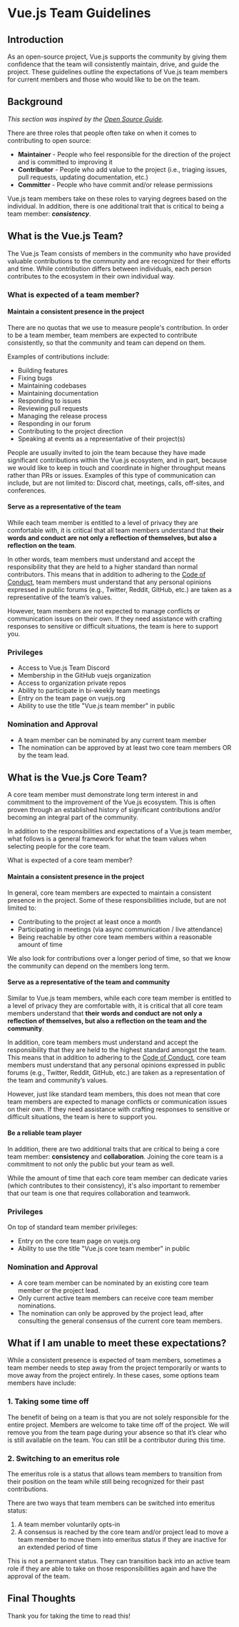 # Vue.js Team Guidelines

## Introduction

As an open-source project, Vue.js supports the community by giving them confidence that the team will consistently maintain, drive, and guide the project. These guidelines outline the expectations of Vue.js team members for current members and those who would like to be on the team.

## Background

_This section was inspired by the [Open Source Guide](https://opensource.guide/leadership-and-governance/#what-are-examples-of-formal-roles-used-in-open-source-projects)._

There are three roles that people often take on when it comes to contributing to open source:

- **Maintainer** - People who feel responsible for the direction of the project and is committed to improving it
- **Contributor** - People who add value to the project (i.e., triaging issues, pull requests, updating documentation, etc.)
- **Committer** - People who have commit and/or release permissions

Vue.js team members take on these roles to varying degrees based on the individual. In addition, there is one additional trait that is critical to being a team member: _**consistency**_.

## What is the Vue.js Team?

The Vue.js Team consists of members in the community who have provided valuable contributions to the community and are recognized for their efforts and time. While contribution differs between individuals, each person contributes to the ecosystem in their own individual way.

### What is expected of a team member?

#### Maintain a consistent presence in the project

There are no quotas that we use to measure people's contribution. In order to be a team member, team members are expected to contribute consistently, so that the community and team can depend on them.

Examples of contributions include:

- Building features
- Fixing bugs
- Maintaining codebases
- Maintaining documentation
- Responding to issues
- Reviewing pull requests
- Managing the release process
- Responding in our forum
- Contributing to the project direction
- Speaking at events as a representative of their project(s)

People are usually invited to join the team because they have made significant contributions within the Vue.js ecosystem, and in part, because we would like to keep in touch and coordinate in higher throughput means rather than PRs or issues. Examples of this type of communication can include, but are not limited to: Discord chat, meetings, calls, off-sites, and conferences.

#### Serve as a representative of the team

While each team member is entitled to a level of privacy they are comfortable with, it is critical that all team members understand that **their** **words and conduct are not only a reflection of themselves, but also a reflection on the team**.

In other words, team members must understand and accept the responsibility that they are held to a higher standard than normal contributors. This means that in addition to adhering to the [Code of Conduct](https://v3.vuejs.org/coc/), team members must understand that any personal opinions expressed in public forums (e.g., Twitter, Reddit, GitHub, etc.) are taken as a representative of the team’s values.

However, team members are not expected to manage conflicts or communication issues on their own. If they need assistance with crafting responses to sensitive or difficult situations, the team is here to support you.

### Privileges

- Access to Vue.js Team Discord
- Membership in the GitHub vuejs organization
- Access to organization private repos
- Ability to participate in bi-weekly team meetings
- Entry on the team page on vuejs.org
- Ability to use the title "Vue.js team member" in public

### Nomination and Approval

- A team member can be nominated by any current team member
- The nomination can be approved by at least two core team members OR by the team lead.

## What is the Vue.js Core Team?

A core team member must demonstrate long term interest in and commitment to the improvement of the Vue.js ecosystem. This is often proven through an established history of significant contributions and/or becoming an integral part of the community.

In addition to the responsibilities and expectations of a Vue.js team member, what follows is a general framework for what the team values when selecting people for the core team.

What is expected of a core team member?

#### Maintain a consistent presence in the project

In general, core team members are expected to maintain a consistent presence in the project. Some of these responsibilities include, but are not limited to:

- Contributing to the project at least once a month
- Participating in meetings (via async communication / live attendance)
- Being reachable by other core team members within a reasonable amount of time

We also look for contributions over a longer period of time, so that we know the community can depend on the members long term.

#### Serve as a representative of the team and community

Similar to Vue.js team members, while each core team member is entitled to a level of privacy they are comfortable with, it is critical that all core team members understand that **their** **words and conduct are not only a reflection of themselves, but also a reflection on the team and the community**.

In addition, core team members must understand and accept the responsibility that they are held to the highest standard amongst the team. This means that in addition to adhering to the [Code of Conduct](https://v3.vuejs.org/coc/), core team members must understand that any personal opinions expressed in public forums (e.g., Twitter, Reddit, GitHub, etc.) are taken as a representation of the team and community’s values.

However, just like standard team members, this does not mean that core team members are expected to manage conflicts or communication issues on their own. If they need assistance with crafting responses to sensitive or difficult situations, the team is here to support you.

#### Be a reliable team player

In addition, there are two additional traits that are critical to being a core team member: **consistency** and **collaboration**. Joining the core team is a commitment to not only the public but your team as well.

While the amount of time that each core team member can dedicate varies (which contributes to their consistency), it's also important to remember that our team is one that requires collaboration and teamwork.

### Privileges

On top of standard team member privileges:

- Entry on the core team page on vuejs.org
- Ability to use the title "Vue.js core team member" in public

### Nomination and Approval

- A core team member can be nominated by an existing core team member or the project lead.
- Only current active team members can receive core team member nominations.
- The nomination can only be approved by the project lead, after consulting the general consensus of the current core team members.

## What if I am unable to meet these expectations?

While a consistent presence is expected of team members, sometimes a team member needs to step away from the project temporarily or wants to move away from the project entirely. In these cases, some options team members have include:

### 1. Taking some time off

The benefit of being on a team is that you are not solely responsible for the entire project. Members are welcome to take time off of the project. We will remove you from the team page during your absence so that it’s clear who is still available on the team. You can still be a contributor during this time.

### 2. Switching to an emeritus role

The emeritus role is a status that allows team members to transition from their position on the team while still being recognized for their past contributions.

There are two ways that team members can be switched into emeritus status:

1. A team member voluntarily opts-in
2. A consensus is reached by the core team and/or project lead to move a team member to move them into emeritus status if they are inactive for an extended period of time

This is not a permanent status. They can transition back into an active team role if they are able to take on those responsibilities again and have the approval of the team.

## Final Thoughts

Thank you for taking the time to read this!
